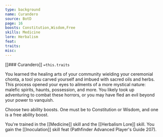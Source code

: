 ```yaml
---
type: background
name: Curandero 
source: BotD
page: 16
boosts: Constitution,Wisdom,Free
skills: Medicine
lore: Herbalism
feat: 
traits: 
misc: 
---
```


[[### Curandero]]
`=this.traits`


You learned the healing arts of your community wielding your ceremonial chonta, a tool you carved yourself and imbued with sacred oils and herbs. This process opened your eyes to ailments of a more mystical nature: malefic spirits, haunts, possession, and more. You likely took up adventuring to combat these horrors, or you may have fled an evil beyond your power to vanquish.

Choose two ability boosts. One must be to Constitution or Wisdom, and one is a free ability boost.

You're trained in the [[Medicine]] skill and the [[Herbalism Lore]] skill. You gain the [[Inoculation]] skill feat (Pathfinder Advanced Player's Guide 207).

